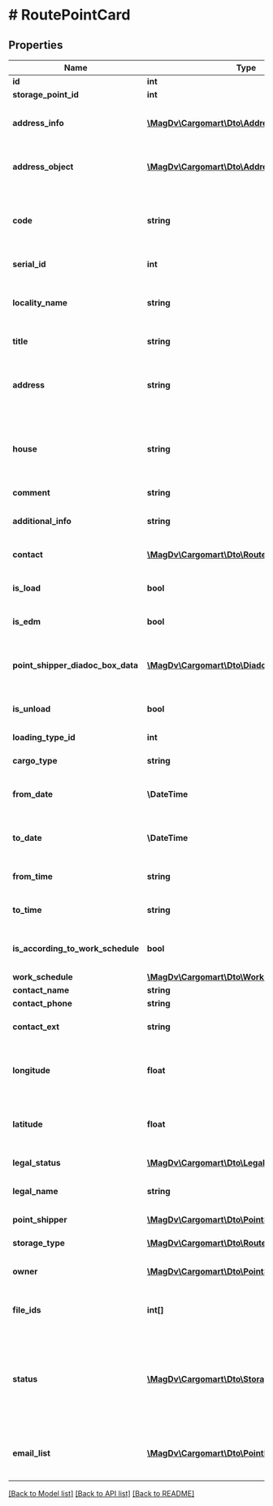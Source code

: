 # # RoutePointCard

## Properties

Name | Type | Description | Notes
------------ | ------------- | ------------- | -------------
**id** | **int** | Идентификатор |
**storage_point_id** | **int** | Идентификатор | [optional]
**address_info** | [**\MagDv\Cargomart\Dto\AddressInfo**](AddressInfo.md) | Адрес пункта погрузки/выгрузки в виде объекта | [optional]
**address_object** | [**\MagDv\Cargomart\Dto\Address**](Address.md) | Адрес пункта погрузки/выгрузки в виде объекта | [optional]
**code** | **string** | @deprecated КЛАДР код локации. Вместо этого использовать addressObject. | [optional]
**serial_id** | **int** | Порядковый номер в заказе | [optional]
**locality_name** | **string** | Название населенного пункта, где находится пункт маршрута | [optional]
**title** | **string** | Название пункта маршрута | [optional]
**address** | **string** | @deprecated Адрес пункта маршрута. Вместо этого использовать addressObject. | [optional]
**house** | **string** | @deprecated Номер дома пункта маршрута. Вместо этого использовать addressObject. | [optional]
**comment** | **string** | Комментарий пункта маршрута | [optional]
**additional_info** | **string** | Комментарий к пункту маршрута в заказе | [optional]
**contact** | [**\MagDv\Cargomart\Dto\RoutePointContactInner[]**](RoutePointContactInner.md) | Контактная информация пункта маршрута. | [optional]
**is_load** | **bool** | Флаг загрузки в пункте маршрута | [optional] [default to false]
**is_edm** | **bool** | Участвует в обмене ЭТрН | [optional] [default to false]
**point_shipper_diadoc_box_data** | [**\MagDv\Cargomart\Dto\DiadocBoxIdData**](DiadocBoxIdData.md) | Данные грузоотправителя из Диадока для отправки документов | [optional]
**is_unload** | **bool** | Флаг выгрузки в пункте маршрута | [optional] [default to false]
**loading_type_id** | **int** | Идентификатор способа погрузки | [optional]
**cargo_type** | **string** | Описание типа груза | [optional]
**from_date** | **\DateTime** | Диапазон дат на пункте маршрута ОТ. YYYY-MM-DD | [optional]
**to_date** | **\DateTime** | Диапазон дат на пункте маршрута ДО. YYYY-MM-DD | [optional]
**from_time** | **string** | Время работы пункта маршрута ОТ. HH:mm | [optional]
**to_time** | **string** | Время работы пункта маршрута ДО. HH:mm | [optional]
**is_according_to_work_schedule** | **bool** | Флаг времени подачи машины по графику работы пункта | [optional] [default to false]
**work_schedule** | [**\MagDv\Cargomart\Dto\WorkSchedule**](WorkSchedule.md) |  | [optional]
**contact_name** | **string** | Контактное ФИО | [optional]
**contact_phone** | **string** | Контакта телефон | [optional]
**contact_ext** | **string** | Добавочный/расширенная иформация | [optional]
**longitude** | **float** | @deprecated Долгота. Вместо этого использовать addressObject. | [optional]
**latitude** | **float** | @deprecated Широта. Вместо этого использовать addressObject. | [optional]
**legal_status** | [**\MagDv\Cargomart\Dto\LegalFormEnum**](LegalFormEnum.md) | Юридический статус | [optional]
**legal_name** | **string** | Юридическое наименование или ФИО | [optional]
**point_shipper** | [**\MagDv\Cargomart\Dto\PointShipper**](PointShipper.md) | Грузополучатель/грузоотправитель | [optional]
**storage_type** | [**\MagDv\Cargomart\Dto\RoutePointType**](RoutePointType.md) | Тип пункта погрузки | [optional]
**owner** | [**\MagDv\Cargomart\Dto\PointShipper**](PointShipper.md) | Владелец инфраструктуры склада | [optional]
**file_ids** | **int[]** | Список идентификаторов файлов схемы проезда | [optional]
**status** | [**\MagDv\Cargomart\Dto\StoragePointStatusEnum**](StoragePointStatusEnum.md) | Статус корректности данных. 0 - статус не определен, 1 - данные корректны, 2 - неверные координаты | [optional]
**email_list** | [**\MagDv\Cargomart\Dto\PointEmailContact[]**](PointEmailContact.md) | Список email для пунктов, отображается только владельцу или экспедитору | [optional]

[[Back to Model list]](../../README.md#models) [[Back to API list]](../../README.md#endpoints) [[Back to README]](../../README.md)

